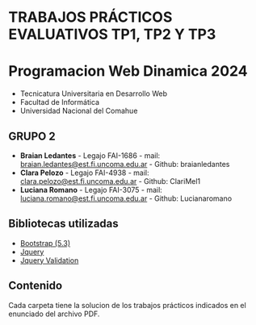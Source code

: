 # TRABAJOS PRÁCTICOS EVALUATIVOS TP1, TP2 Y TP3

# Programacion Web Dinamica 2024
- Tecnicatura Universitaria en Desarrollo Web
- Facultad de Informática
- Universidad Nacional del Comahue

## GRUPO 2
- **Braian Ledantes** - Legajo FAI-1686 - mail: braian.ledantes@est.fi.uncoma.edu.ar - Github: braianledantes
- **Clara Pelozo** - Legajo FAI-4938 - mail: clara.pelozo@est.fi.uncoma.edu.ar - Github: ClariMel1
- **Luciana Romano** - Legajo FAI-3075 - mail: luciana.romano@est.fi.uncoma.edu.ar - Github: Lucianaromano

## Bibliotecas utilizadas
- [Bootstrap (5.3)](https://getbootstrap.com/docs/5.3/getting-started/introduction/)
- [Jquery](https://jquery.com/)
- [Jquery Validation](https://jqueryvalidation.org/)

## Contenido
Cada carpeta tiene la solucion de los trabajos prácticos indicados en el enunciado del archivo PDF.